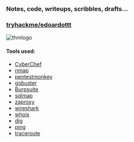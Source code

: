 ### Notes, code, writeups, scribbles, drafts...

### [tryhackme/edoardottt](https://tryhackme.com/p/edoardottt)

![thmlogo](https://github.com/edoardottt/tryhackme-ctf/blob/main/IMAGES/THMlogo.png)

#### Tools used:

  - [CyberChef](https://gchq.github.io/CyberChef/)
  - [nmap](https://nmap.org/)
  - [pentestmonkey](https://github.com/pentestmonkey)
  - [gobuster](https://github.com/OJ/gobuster)
  - [Burpsuite](https://portswigger.net/burp)
  - [sqlmap](http://sqlmap.org/)
  - [zaproxy](https://www.zaproxy.org/)
  - [wireshark](https://www.wireshark.org/)
  - [whois](https://en.wikipedia.org/wiki/WHOIS)
  - [dig](https://en.wikipedia.org/wiki/Dig_(command))
  - [ping](https://en.wikipedia.org/wiki/Ping_(networking_utility))
  - [traceroute](https://en.wikipedia.org/wiki/Traceroute)

